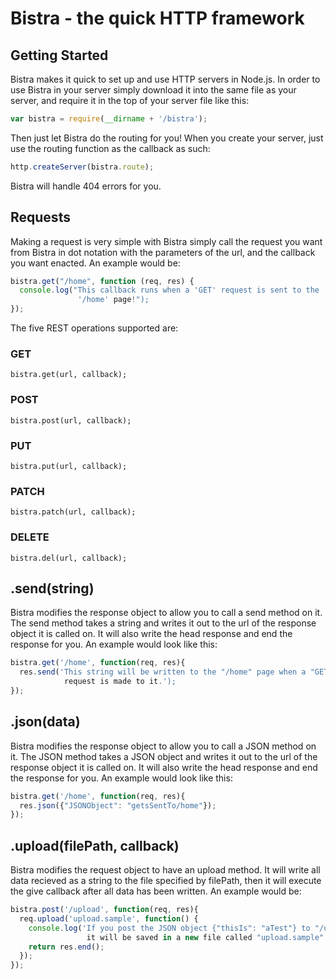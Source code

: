 # Bistra - the quick HTTP framework

## Getting Started

Bistra makes it quick to set up and use HTTP servers in Node.js. In order
to use Bistra in your server simply download it into the same file as
your server, and require it in the top of your server file like this:

```javascript
var bistra = require(__dirname + '/bistra');
```

Then just let Bistra do the routing for you! When you create your server,
just use the routing function as the callback as such:

```javascript
http.createServer(bistra.route);
```

Bistra will handle 404 errors for you.

## Requests

Making a request is very simple with Bistra simply call the request you
want from Bistra in dot notation with the parameters of the url, and the
callback you want enacted. An example would be:

```javascript
bistra.get("/home", function (req, res) {
  console.log("This callback runs when a 'GET' request is sent to the 
               '/home' page!");
});
```
The five REST operations supported are:

### GET

```
bistra.get(url, callback);
```

### POST

```
bistra.post(url, callback);
```

### PUT

```
bistra.put(url, callback);
```

### PATCH

```
bistra.patch(url, callback);
```

### DELETE

```
bistra.del(url, callback);
```

## .send(string)

Bistra modifies the response object to allow you to call a send method on 
it. The send method takes a string and writes it out to the url of the response
object it is called on. It will also write the head response and end the 
response for you. An example would look like this:

```javascript
bistra.get('/home', function(req, res){
  res.send('This string will be written to the "/home" page when a "GET"
            request is made to it.');
});
```

## .json(data)

Bistra modifies the response object to allow you to call a JSON method on 
it. The JSON method takes a JSON object and writes it out to the url of the response
object it is called on. It will also write the head response and end the 
response for you. An example would look like this:

```javascript
bistra.get('/home', function(req, res){
  res.json({"JSONObject": "getsSentTo/home"});
});
```

## .upload(filePath, callback)

Bistra modifies the request object to have an upload method. It will write
all data recieved as a string to the file specified by filePath, then it will execute
the give callback after all data has been written. An example would be:

```javascript
bistra.post('/upload', function(req, res){
  req.upload('upload.sample', function() {
    console.log('If you post the JSON object {"thisIs": "aTest"} to "/upload"
                 it will be saved in a new file called "upload.sample"');
    return res.end();
  });
});
```